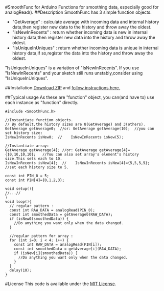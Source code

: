 #SmoothFunc for Arduino
Functions for smoothing data, especially good for analogRead().
##Description
SmoothFunc has 3 simple function objects.

+ "GetAverage" : calculate average with incoming data and internal history data,then register new data to the history and throw away the oldest.
+ "IsNewInRecents" : return whether incoming data is new in internal history data,then register new data into the history and throw away the oldest.
+ "IsUniqueInUniques" : return whether incoming data is unique in internal history data,if so,register the data into the history and throw away the oldest.

"IsUniqueInUniques" is a variation of "IsNewInRecents".
If you use "IsNewInRecents" and your sketch still runs unstably,consider using "IsUniqueInUniques".

##Installation
[Download ZIP](https://github.com/ttatsf/SmoothFunc/archive/master.zip) and [follow instructions here.](https://www.arduino.cc/en/Guide/Libraries)

##Typical usage
As these are "function" object, you can(and have to) use each instance as  "function" directly.


```
#include <SmoothFunc.h>

//Instantiate function objects.
// By default,the history sizes are 8(GetAverage) and 3(others).
GetAverage getAverage0;  //or: GetAverage getAverage(10);  //you can set history size:
IsNewInRecents isNew0;  //    IsNewInRecents isNew(5);

//Instantiate array:
GetAverage getAverage[4]; //or: GetAverage getAverage[4]={10,10,10,10};	  //You can also set array's element's history size.This sets each to 10.
IsNewInRecents isNew[4];  //    IsNewInRecents isNew[4]={5,5,5,5};  //set each history size to 5.

const int PIN_0 = 5;
const int PIN[4]={0,1,2,3};

void setup(){
//...//
}
void loop(){
  // regular pattern :
  const int RAW_DATA = analogRead(PIN_0);
  const int smoothedData = getAverage0(RAW_DATA);
  if (isNew0(smoothedData)) {
    //Do anything you want only when the data changed.
  }

  //regular pattern for array :
  for (int i=0; i < 4; i++) {
    const int RAW_DATA = analogRead(PIN[i]);
    const int smoothedData = getAverage[i](RAW_DATA);
    if (isNew[i](smoothedData)) {
      //Do anything you want only when the data changed.
    }
  }
  delay(10);
}
```




#License
This code is available under the [MIT License](http://opensource.org/licenses/mit-license.php).
